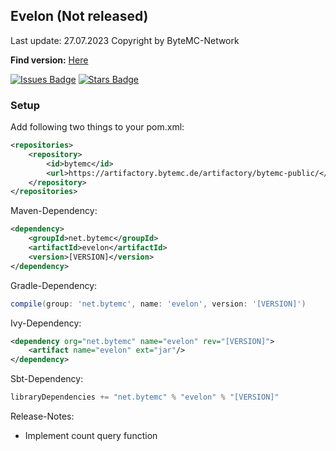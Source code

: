 
## Evelon (Not released)
Last update: 27.07.2023 Copyright by ByteMC-Network

**Find version:** 
<a href="https://artifactory.bytemc.de/ui/repos/tree/General/bytemc-public/net/bytemc/evelon">Here </a>

<a href="https://github.com/bytemc/Aeon"><img src="https://img.shields.io/github/issues/bytemcnetzwerk/evelon?color=10c298" alt="Issues Badge"/></a>
<a href="https://github.com/ByteMCNetzwerk/evelon"><img src="https://img.shields.io/github/stars/bytemcNetzwerk/Evelon?color=10c298" alt="Stars Badge"/></a>
### Setup

Add following two things to your pom.xml:
```xml
<repositories>
    <repository>
        <id>bytemc</id>
        <url>https://artifactory.bytemc.de/artifactory/bytemc-public/</url>
    </repository>
</repositories>
```
Maven-Dependency:
```xml
<dependency>
    <groupId>net.bytemc</groupId>
    <artifactId>evelon</artifactId>
    <version>[VERSION]</version>
</dependency>
```
Gradle-Dependency:
```groovy
compile(group: 'net.bytemc', name: 'evelon', version: '[VERSION]')
```

Ivy-Dependency:
````xml
<dependency org="net.bytemc" name="evelon" rev="[VERSION]">
    <artifact name="evelon" ext="jar"/>
</dependency>
````

Sbt-Dependency:
```groovy
libraryDependencies += "net.bytemc" % "evelon" % "[VERSION]"
````


Release-Notes:
- Implement count query function